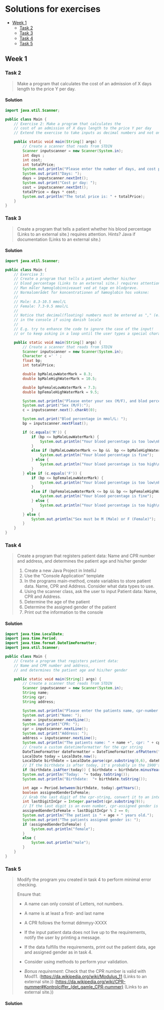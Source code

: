 # Solutions for exercises
- [Week 1](#week-1)
  * [Task 2](#task-2)
  * [Task 3](#task-3)
  * [Task 4](#task-4)
  * [Task 5](#task-5)


## Week 1
### Task 2
> Make a program that calculates the cost of an admission of X days length to the price Y per day.


#### Solution

``` java
import java.util.Scanner;

public class Main {
    // Exercise 2: Make a program that calculates the
    // cost of an admission of X days length to the price Y per day
    // Extend the exercise to take inputs as decimal numbers and not only integers45!

    public static void main(String[] args) {
        // Create a scanner that reads from STDIN
        Scanner inputscanner = new Scanner(System.in);
        int days ;
        int cost;
        int totalPrice;
        System.out.println("Please enter the number of days, and cost pr day");
        System.out.print("Days: ");
        days = inputscanner.nextInt();
        System.out.print("Cost pr day: ");
        cost = inputscanner.nextInt();
        totalPrice = days * cost;
        System.out.println("The total price is: " + totalPrice);
    }
}
```


### Task 3
> Create a program that tells a patient whether his blood percentage (Links to an external site.) requires attention.  Hints? Java if documentation (Links to an external site.)


#### Solution

``` java
import java.util.Scanner;

public class Main {
    // Exercise 3:
    // Create a program that tells a patient whether his/her
    // blood percentage (Links to an external site.) requires attention.
    // Man måler hæmoglobinniveauet ved at tage en blodprøve.
    // Normalområdet for koncentrationen af hæmoglobin hos voksne:
    //
    // Male: 8.3-10.5 mmol/L
    // Female: 7.3-9.5 mmol/L
    //
    // Notice that decimal(floating) numbers must be entered as "," (e.g 9,5)
    // in the console if using danish locale
    //
    // E.g. try to enhance the code to ignore the case of the input!
    // or to keep asking in a loop until the user types a special character

    public static void main(String[] args) {
	    // Create a scanner that reads from STDIN
        Scanner inputscanner = new Scanner(System.in);
        Character c =' ' ;
        float bp;
        int totalPrice;

        double bpMaleLowWaterMark = 8.3;
        double bpMaleHighWaterMark = 10.5;

        double bpFemaleLowWaterMark = 7.3;
        double bpFemaleHighWaterMark = 9.5;

        System.out.println("Please enter your sex (M/F), and blod percentage in mmol/L");
        System.out.print("Sex (M/F):");
        c = inputscanner.next().charAt(0);

        System.out.print("Blod percentage in mmol/L: ");
        bp = inputscanner.nextFloat();

        if (c.equals('M')) {
            if (bp <= bpMaleLowWaterMark) {
                System.out.println("Your blood percentage is too low\nPlease see a doctor");
            }
            else if (bpMaleLowWaterMark <= bp &&  bp <= bpMaleHighWaterMark) {
                System.out.println("Your blood percentage is fine");
            } else {
                System.out.println("Your blood percentage is too high\nPlease see a doctor");
            }
        } else if (c.equals('F')) {
            if (bp <= bpFemaleLowWaterMark) {
                System.out.println("Your blood percentage is too low\nPlease see a doctor");
            }
            else if (bpFemaleLowWaterMark <= bp && bp <= bpFemaleHighWaterMark) {
                System.out.println("Your blood percentage is fine");
            } else {
                System.out.println("Your blood percentage is too high\nPlease see a doctor");
            }
        } else {
            System.out.println("Sex must be M (Male) or F (Female)");
        }
    }
}
```


### Task 4
> Create a program that registers patient data: Name and CPR number and address, and determines the patient age and his/her gender
> 1. Create a new Java Project in IntelliJ
> 2. Use the “Console Application” template
> 3. In the programs main-method, create variables to store patient data. Name, CPR and Address. Consider what data types to use.
> 4. Using the scanner class, ask the user to input Patient data: Name, CPR and Address.
> 5. Determine the age of the patient
> 6. Determine the assigned gender of the patient
> 7. Print out the information to the console


#### Solution

``` java
import java.time.LocalDate;
import java.time.Period;
import java.time.format.DateTimeFormatter;
import java.util.Scanner;

public class Main {
    // Create a program that registers patient data:
    // Name and CPR number and address,
    // and determines the patient age and his/her gender

    public static void main(String[] args) {
        // Create a scanner that reads from STDIN
        Scanner inputscanner = new Scanner(System.in);
        String name;
        String cpr;
        String address;

        System.out.println("Please enter the patients name, cpr-number and address.");
        System.out.print("Name: ");
        name = inputscanner.nextLine();
        System.out.print("CPR: ");
        cpr = inputscanner.nextLine();
        System.out.print("Address: ");
        address = inputscanner.nextLine();
        System.out.println("The patients name: " + name +", cpr: " + cpr + ", address: " + address);
        // Create a custom datetimeformatter for the cpr string
        DateTimeFormatter dateFormatter = DateTimeFormatter.ofPattern("ddMMuu");
        LocalDate today = LocalDate.now();
        LocalDate birthdate = LocalDate.parse(cpr.substring(0,6), dateFormatter);
        // If the birthdate is after today, it's probably in the 1900's. Subtract 100 years.
        if (birthdate.isAfter(today)) { birthdate = birthdate.minusYears(100); }
        System.out.println("Today:  "+ today.toString());
        System.out.println("Birthdate:  "+ birthdate.toString());

        int age = Period.between(birthdate, today).getYears();
        boolean assignedGenderIsFemale;
        // Grab the last digit of the cpr-string, convert it to an integer
        int lastDigitInCpr = Integer.parseInt(cpr.substring(9));
        // If the last digit is an even number, cpr-assigned gender is female
        assignedGenderIsFemale = lastDigitInCpr % 2 == 0;
        System.out.println("The patient is " + age + " years old.");
        System.out.print("The patients assigned gender is: ");
        if (assignedGenderIsFemale) {
            System.out.println("female");
        }
        else {
            System.out.println("male");
        }
    }
}
```




### Task 5
> Modify the program you created in task 4 to perform minimal error checking.
>
> Ensure that:
>
> - A name can only consist of Letters, not numbers.
> - A name is at least a first- and last name
> - A CPR follows the format ddmmyy-XXXX
> - If the input patient data does not live up to the requirements, notify the user by printing a message.
>
> - If the data fulfills the requirements, print out the patient data, age and assigned gender as in task 4.
> - Consider using methods to perform your validation.
>
> - *Bonus requirement*: Check that the CPR number is valid with Mod11. (https://da.wikipedia.org/wiki/Modulus_11 (Links to an external site.)) (https://da.wikipedia.org/wiki/CPR-nummer#Kontrolciffer_(det_gamle_CPR-nummer) (Links to an external site.))


#### Solution
